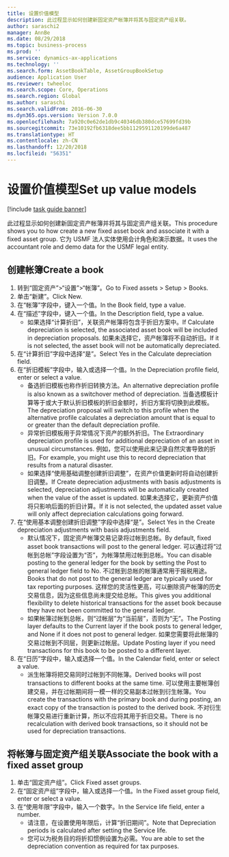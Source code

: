 ```yaml
---
title: 设置价值模型
description: 此过程显示如何创建新固定资产帐簿并将其与固定资产组关联。
author: saraschi2
manager: AnnBe
ms.date: 08/29/2018
ms.topic: business-process
ms.prod: ''
ms.service: dynamics-ax-applications
ms.technology: ''
ms.search.form: AssetBookTable, AssetGroupBookSetup
audience: Application User
ms.reviewer: twheeloc
ms.search.scope: Core, Operations
ms.search.region: Global
ms.author: saraschi
ms.search.validFrom: 2016-06-30
ms.dyn365.ops.version: Version 7.0.0
ms.openlocfilehash: 7a920c0e62de1db9c40346db380dce57699fd39b
ms.sourcegitcommit: 73e10192fb6318dee5bb1129591120199de6a487
ms.translationtype: HT
ms.contentlocale: zh-CN
ms.lasthandoff: 12/20/2018
ms.locfileid: "56351"
---
```

# <a name="set-up-value-models"></a><span data-ttu-id="c7cf8-103">设置价值模型</span><span class="sxs-lookup"><span data-stu-id="c7cf8-103">Set up value models</span></span>

[!include [task guide banner](../../includes/task-guide-banner.md)]

<span data-ttu-id="c7cf8-104">此过程显示如何创建新固定资产帐簿并将其与固定资产组关联。</span><span class="sxs-lookup"><span data-stu-id="c7cf8-104">This procedure shows you to how create a new fixed asset book and associate it with a fixed asset group.</span></span> <span data-ttu-id="c7cf8-105">它为 USMF 法人实体使用会计角色和演示数据。</span><span class="sxs-lookup"><span data-stu-id="c7cf8-105">It uses the accountant role and demo data for the USMF legal entity.</span></span>


## <a name="create-a-book"></a><span data-ttu-id="c7cf8-106">创建帐簿</span><span class="sxs-lookup"><span data-stu-id="c7cf8-106">Create a book</span></span>
1. <span data-ttu-id="c7cf8-107">转到“固定资产”>“设置”>“帐簿”。</span><span class="sxs-lookup"><span data-stu-id="c7cf8-107">Go to Fixed assets > Setup > Books.</span></span>
2. <span data-ttu-id="c7cf8-108">单击“新建”。</span><span class="sxs-lookup"><span data-stu-id="c7cf8-108">Click New.</span></span>
3. <span data-ttu-id="c7cf8-109">在“帐簿”字段中，键入一个值。</span><span class="sxs-lookup"><span data-stu-id="c7cf8-109">In the Book field, type a value.</span></span>
4. <span data-ttu-id="c7cf8-110">在“描述”字段中，键入一个值。</span><span class="sxs-lookup"><span data-stu-id="c7cf8-110">In the Description field, type a value.</span></span>
    * <span data-ttu-id="c7cf8-111">如果选择“计算折旧”，关联资产帐簿将包含于折旧方案中。</span><span class="sxs-lookup"><span data-stu-id="c7cf8-111">If Calculate depreciation is selected, the associated asset book will be included in depreciation proposals.</span></span> <span data-ttu-id="c7cf8-112">如果未选择它，资产帐簿将不自动折旧。</span><span class="sxs-lookup"><span data-stu-id="c7cf8-112">If it is not selected, the asset book will not be automatically depreciated.</span></span>  
5. <span data-ttu-id="c7cf8-113">在“计算折旧”字段中选择“是”。</span><span class="sxs-lookup"><span data-stu-id="c7cf8-113">Select Yes in the Calculate depreciation field.</span></span>
6. <span data-ttu-id="c7cf8-114">在“折旧模板”字段中，输入或选择一个值。</span><span class="sxs-lookup"><span data-stu-id="c7cf8-114">In the Depreciation profile field, enter or select a value.</span></span>
    * <span data-ttu-id="c7cf8-115">备选折旧模板也称作折旧转换方法。</span><span class="sxs-lookup"><span data-stu-id="c7cf8-115">An alternative depreciation profile is also known as a switchover method of depreciation.</span></span> <span data-ttu-id="c7cf8-116">当备选模板计算等于或大于默认折旧模板的折旧金额时，折旧方案将切换到此模板。</span><span class="sxs-lookup"><span data-stu-id="c7cf8-116">The depreciation proposal will switch to this profile when the alternative profile calculates a depreciation amount that is equal to or greater than the default depreciation profile.</span></span>  
    * <span data-ttu-id="c7cf8-117">异常折旧模板用于异常情况下资产的额外折旧。</span><span class="sxs-lookup"><span data-stu-id="c7cf8-117">The Extraordinary depreciation profile is used for additional depreciation of an asset in unusual circumstances.</span></span> <span data-ttu-id="c7cf8-118">例如，您可以使用此来记录自然灾害导致的折旧。</span><span class="sxs-lookup"><span data-stu-id="c7cf8-118">For example, you might use this to record depreciation that results from a natural disaster.</span></span>  
    * <span data-ttu-id="c7cf8-119">如果选择“使用基础调整创建折旧调整”，在资产价值更新时将自动创建折旧调整。</span><span class="sxs-lookup"><span data-stu-id="c7cf8-119">If Create depreciation adjustments with basis adjustments is selected, depreciation adjustments will be automatically created when the value of the asset is updated.</span></span> <span data-ttu-id="c7cf8-120">如果未选择它，更新资产价值将只影响后面的折旧计算。</span><span class="sxs-lookup"><span data-stu-id="c7cf8-120">If it is not selected, the updated asset value will only affect depreciation calculations going forward.</span></span>  
7. <span data-ttu-id="c7cf8-121">在“使用基本调整创建折旧调整”字段中选择“是”。</span><span class="sxs-lookup"><span data-stu-id="c7cf8-121">Select Yes in the Create depreciation adjustments with basis adjustments field.</span></span>
    * <span data-ttu-id="c7cf8-122">默认情况下，固定资产帐簿交易记录将过帐到总帐。</span><span class="sxs-lookup"><span data-stu-id="c7cf8-122">By default, fixed asset book transactions will post to the general ledger.</span></span> <span data-ttu-id="c7cf8-123">可以通过将“过帐到总帐”字段设置为“否”，为帐簿禁用过帐到总帐。</span><span class="sxs-lookup"><span data-stu-id="c7cf8-123">You can disable posting to the general ledger for the book by setting the Post to general ledger field to No.</span></span> <span data-ttu-id="c7cf8-124">不过帐到总帐的帐簿通常用于报税用途。</span><span class="sxs-lookup"><span data-stu-id="c7cf8-124">Books that do not post to the general ledger are typically used for tax reporting purposes.</span></span> <span data-ttu-id="c7cf8-125">这样您的灵活性更高，可以删除资产帐簿的历史交易信息，因为这些信息尚未提交给总帐。</span><span class="sxs-lookup"><span data-stu-id="c7cf8-125">This gives you additional flexibility to delete historical transactions for the asset book because they have not been committed to the general ledger.</span></span>  
    * <span data-ttu-id="c7cf8-126">如果帐簿过帐到总帐，则“过帐层”为“当前层”，否则为“无”。</span><span class="sxs-lookup"><span data-stu-id="c7cf8-126">The Posting layer defaults to the Current layer if the book posts to general ledger, and None if it does not post to general ledger.</span></span> <span data-ttu-id="c7cf8-127">如果您需要将此帐簿的交易过帐到不同层，则更新过帐层。</span><span class="sxs-lookup"><span data-stu-id="c7cf8-127">Update Posting layer if you need transactions for this book to be posted to a different layer.</span></span>  
8. <span data-ttu-id="c7cf8-128">在“日历”字段中，输入或选择一个值。</span><span class="sxs-lookup"><span data-stu-id="c7cf8-128">In the Calendar field, enter or select a value.</span></span>
    * <span data-ttu-id="c7cf8-129">派生帐簿将把交易同时过帐到不同帐簿。</span><span class="sxs-lookup"><span data-stu-id="c7cf8-129">Derived books will post transactions to different books at the same time.</span></span> <span data-ttu-id="c7cf8-130">可以使用主要帐簿创建交易，并在过帐期间将一模一样的交易副本过帐到衍生帐簿。</span><span class="sxs-lookup"><span data-stu-id="c7cf8-130">You create the transactions with the primary book and during posting, an exact copy of the transaction is posted to the derived book.</span></span> <span data-ttu-id="c7cf8-131">不对衍生帐簿交易进行重新计算，所以不应将其用于折旧交易。</span><span class="sxs-lookup"><span data-stu-id="c7cf8-131">There is no recalculation with derived book transactions, so it should not be used for depreciation transactions.</span></span>  

## <a name="associate-the-book-with-a-fixed-asset-group"></a><span data-ttu-id="c7cf8-132">将帐簿与固定资产组关联</span><span class="sxs-lookup"><span data-stu-id="c7cf8-132">Associate the book with a fixed asset group</span></span>
1. <span data-ttu-id="c7cf8-133">单击“固定资产组”。</span><span class="sxs-lookup"><span data-stu-id="c7cf8-133">Click Fixed asset groups.</span></span>
2. <span data-ttu-id="c7cf8-134">在“固定资产组”字段中，输入或选择一个值。</span><span class="sxs-lookup"><span data-stu-id="c7cf8-134">In the Fixed asset group field, enter or select a value.</span></span>
3. <span data-ttu-id="c7cf8-135">在“使用年限”字段中，输入一个数字。</span><span class="sxs-lookup"><span data-stu-id="c7cf8-135">In the Service life field, enter a number.</span></span>
    * <span data-ttu-id="c7cf8-136">请注意，在设置使用年限后，计算“折旧期间”。</span><span class="sxs-lookup"><span data-stu-id="c7cf8-136">Note that Depreciation periods is calculated after setting the Service life.</span></span>  
    * <span data-ttu-id="c7cf8-137">您可以为税务目的将折扣惯例设置为必需。</span><span class="sxs-lookup"><span data-stu-id="c7cf8-137">You are able to set the depreciation convention as required for tax purposes.</span></span>  

